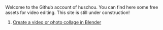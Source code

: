 
Welcome to the Github account of huschou. You can find here some free assets for video editing.
This site is still under construction!

1. [Create a video or photo collage in Blender](https://huschou.github.io/collage/index)
